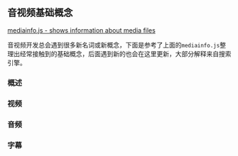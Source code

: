 ## 音视频基础概念

[mediainfo.js - shows information about media files](https://mediainfo.js.org/)

音视频开发总会遇到很多新名词或新概念，下面是参考了上面的`mediainfo.js`整理出经常接触到的基础概念，后面遇到新的也会在这里更新，大部分解释来自搜索引擎。

### 概述

### 视频

### 音频

### 字幕